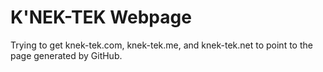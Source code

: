 K'NEK-TEK Webpage
=================

Trying to get knek-tek.com, knek-tek.me, and knek-tek.net to point to the page generated by GitHub.

